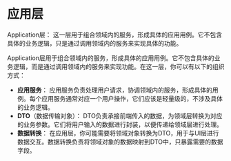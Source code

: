 # 应用层
Application层： 这一层用于组合领域内的服务，形成具体的应用用例。它不包含具体的业务逻辑，只是通过调用领域内的服务来实现具体的功能。

Application层用于组合领域内的服务，形成具体的应用用例。它不包含具体的业务逻辑，而是通过调用领域内的服务来实现功能。在这一层，你可以有以下的组织方式：

- **应用服务**： 应用服务负责处理用户请求，协调领域内的服务，形成具体的用例。每个应用服务通常对应一个用户操作，它们应该是轻量级的，不涉及具体的业务逻辑。
- **DTO**（数据传输对象）： DTO负责承接前端传入的数据，为领域层转换为对应的业务参数。它们将用户输入的数据进行封装，以便传递给领域层进行处理。
- **数据转换**： 在应用层，你可能需要将领域对象转换为DTO，用于与UI层进行数据交互。数据转换负责将领域对象的数据映射到DTO中，只暴露需要的数据字段。
